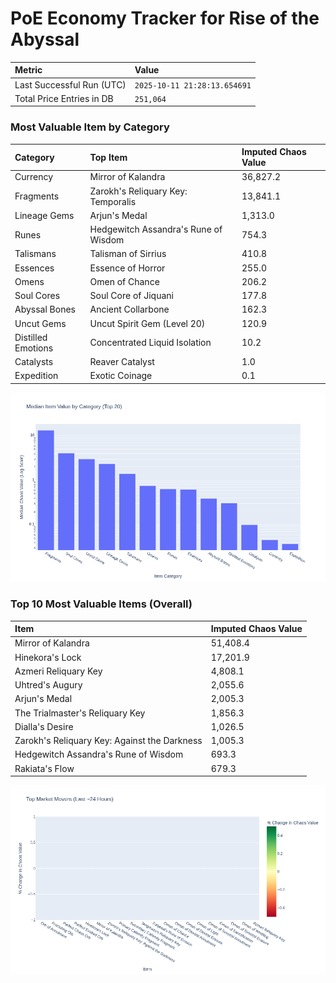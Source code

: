 # PoE Economy Tracker for Rise of the Abyssal

<!-- START_MAINTENANCE -->
| Metric | Value |
|:---|:---|
| Last Successful Run (UTC) | `2025-10-11 21:28:13.654691` |
| Total Price Entries in DB | `251,064` |

<!-- END_MAINTENANCE -->

<!-- START_DATAFRAME_DEBUG -->
<!-- END_DATAFRAME_DEBUG -->

<!-- START_CATEGORY_ANALYSIS -->
### Most Valuable Item by Category
| Category | Top Item | Imputed Chaos Value |
| :--- | :--- | :--- |
| Currency | Mirror of Kalandra | 36,827.2 |
| Fragments | Zarokh's Reliquary Key: Temporalis | 13,841.1 |
| Lineage Gems | Arjun's Medal | 1,313.0 |
| Runes | Hedgewitch Assandra's Rune of Wisdom | 754.3 |
| Talismans | Talisman of Sirrius | 410.8 |
| Essences | Essence of Horror | 255.0 |
| Omens | Omen of Chance | 206.2 |
| Soul Cores | Soul Core of Jiquani | 177.8 |
| Abyssal Bones | Ancient Collarbone | 162.3 |
| Uncut Gems | Uncut Spirit Gem (Level 20) | 120.9 |
| Distilled Emotions | Concentrated Liquid Isolation | 10.2 |
| Catalysts | Reaver Catalyst | 1.0 |
| Expedition | Exotic Coinage | 0.1 |


![Category Analysis Chart](charts/category_analysis.png)
<!-- END_ANALYSIS -->

<!-- START_ANALYSIS -->
### Top 10 Most Valuable Items (Overall)
| Item | Imputed Chaos Value |
| :--- | :--- |
| Mirror of Kalandra | 51,408.4 |
| Hinekora's Lock | 17,201.9 |
| Azmeri Reliquary Key | 4,808.1 |
| Uhtred's Augury | 2,055.6 |
| Arjun's Medal | 2,005.3 |
| The Trialmaster's Reliquary Key | 1,856.3 |
| Dialla's Desire | 1,026.5 |
| Zarokh's Reliquary Key: Against the Darkness | 1,005.3 |
| Hedgewitch Assandra's Rune of Wisdom | 693.3 |
| Rakiata's Flow | 679.3 |


![Market Movers Chart](charts/market_movers.png)
<!-- END_ANALYSIS -->
